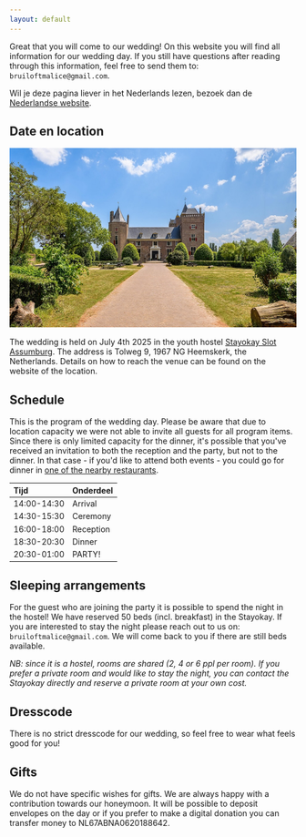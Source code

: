 ```yaml
---
layout: default
---
```


Great that you will come to our wedding!
On this website you will find all information for our wedding day.
If you still have questions after reading through this information, feel free to send them to: `bruiloftmalice@gmail.com`.

Wil je deze pagina liever in het Nederlands lezen, bezoek dan de [Nederlandse website](index.md).

## Date en location 

![Slot Assumburg](images/kasteel_small.jpg)

The wedding is held on July 4th 2025 in the youth hostel [Stayokay Slot Assumburg](https://www.stayokay.com/en/hostel/heemskerk).
The address is Tolweg 9, 1967 NG Heemskerk, the Netherlands.
Details on how to reach the venue can be found on the website of the location.

## Schedule
This is the program of the wedding day. Please be aware that due to location capacity we were not able to invite all guests for all program items.
Since there is only limited capacity for the dinner, it's possible that you've received an invitation to both the reception and the party, but not to the dinner.
In that case - if you'd like to attend both events - you could go for dinner in [one of the nearby restaurants](https://www.google.com/maps/search/Restaurants/@52.5087696,4.6730517,15z/data=!4m7!2m6!3m5!2sStayokay+Hostel+Heemskerk+(Slot+Assumburg)!3s0x47c5fa0b7735a4f3:0x247bb53488a5bbe2!4m2!1d4.6850683!2d52.5052176?hl=en-US&entry=ttu&g_ep=EgoyMDI1MDUxNS4wIKXMDSoASAFQAw%3D%3D).

| Tijd            | Onderdeel         |
|:----------------|:------------------|
| 14:00-14:30     | Arrival           |
| 14:30-15:30     | Ceremony          |
| 16:00-18:00     | Reception         |
| 18:30-20:30     | Dinner            |
| 20:30-01:00     | PARTY!            |

## Sleeping arrangements
For the guest who are joining the party it is possible to spend the night in the hostel! 
We have reserved 50 beds (incl. breakfast) in the Stayokay. 
If you are interested to stay the night please reach out to us on: `bruiloftmalice@gmail.com`.
We will come back to you if there are still beds available. 

*NB: since it is a hostel, rooms are shared (2, 4 or 6 ppl per room).*
*If you prefer a private room and would like to stay the night, you can contact the Stayokay directly and reserve a private room at your own cost.* 

## Dresscode
There is no strict dresscode for our wedding, so feel free to wear what feels good for you!

## Gifts
We do not have specific wishes for gifts. We are always happy with a contribution towards our honeymoon. 
It will be possible to deposit envelopes on the day or if you prefer to make a digital donation you can transfer money to NL67ABNA0620188642.
